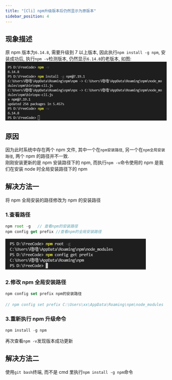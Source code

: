 ```yaml
---
title: "[Cli] npm升级版本后仍然显示为原版本"
sidebar_position: 4
---
```


## 现象描述

原 npm 版本为`6.14.8`, 需要升级到 7 以上版本, 因此执行`npm install -g npm`, 安装成功后, 执行`npm -v`检测版本, 仍然显示`6.14.8`的老版本, 如图:
![npm-v](assets/npm.JPG)

## 原因

因为此时系统中存在两个 npm 文件, 其中一个在`npm安装路径`, 另一个在`npm全局安装路径`, 两个 npm 的路径并不一致.  
刚刚安装更新的是 npm 安装路径下的 npm, 而执行`npm -v`命令使用的 npm 是我们在安装 node 时全局安装路径下的 npm

## 解决方法一

将 npm 全局安装的路径修改为 npm 的安装路径

### 1.查看路径

```js
npm root -g   // 查看npm的安装路径
npm config get prefix //查看npm的全局安装路径
```

![path](assets/path.JPG)

### 2.修改 npm 全局安装路径

```js
npm config set prefix npm的安装路径

// npm config set prefix C:\Users\xx\AppData\Roaming\npm\node_modules
```

### 3.重新执行 npm 升级命令

```js
npm install -g npm
```

再次查看`npm -v`发现版本成功更新

## 解决方法二

使用`git bash`终端, 而不是 cmd 里执行`npm install -g npm`命令
